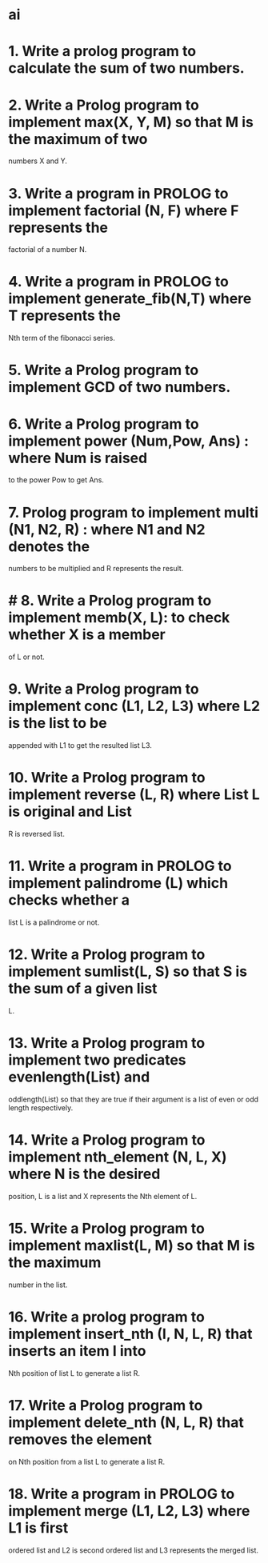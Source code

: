 # ai

# 1. Write a prolog program to calculate the sum of two numbers.
# 2. Write a Prolog program to implement max(X, Y, M) so that M is the maximum of two
numbers X and Y.
# 3. Write a program in PROLOG to implement factorial (N, F) where F represents the
factorial of a number N.
# 4. Write a program in PROLOG to implement generate_fib(N,T) where T represents the
Nth term of the fibonacci series.
# 5. Write a Prolog program to implement GCD of two numbers.
# 6. Write a Prolog program to implement power (Num,Pow, Ans) : where Num is raised
to the power Pow to get Ans.
# 7. Prolog program to implement multi (N1, N2, R) : where N1 and N2 denotes the
numbers to be multiplied and R represents the result.
# # 8. Write a Prolog program to implement memb(X, L): to check whether X is a member
of L or not.
# 9. Write a Prolog program to implement conc (L1, L2, L3) where L2 is the list to be
appended with L1 to get the resulted list L3.
# 10. Write a Prolog program to implement reverse (L, R) where List L is original and List
R is reversed list.
# 11. Write a program in PROLOG to implement palindrome (L) which checks whether a
list L is a palindrome or not.
# 12. Write a Prolog program to implement sumlist(L, S) so that S is the sum of a given list
L.
# 13. Write a Prolog program to implement two predicates evenlength(List) and
oddlength(List) so that they are true if their argument is a list of even or odd length
respectively.
# 14. Write a Prolog program to implement nth_element (N, L, X) where N is the desired
position, L is a list and X represents the Nth element of L.
# 15. Write a Prolog program to implement maxlist(L, M) so that M is the maximum
number in the list.
# 16. Write a prolog program to implement insert_nth (I, N, L, R) that inserts an item I into
Nth position of list L to generate a list R.
# 17. Write a Prolog program to implement delete_nth (N, L, R) that removes the element
on Nth position from a list L to generate a list R.
# 18. Write a program in PROLOG to implement merge (L1, L2, L3) where L1 is first
ordered list and L2 is second ordered list and L3 represents the merged list.
